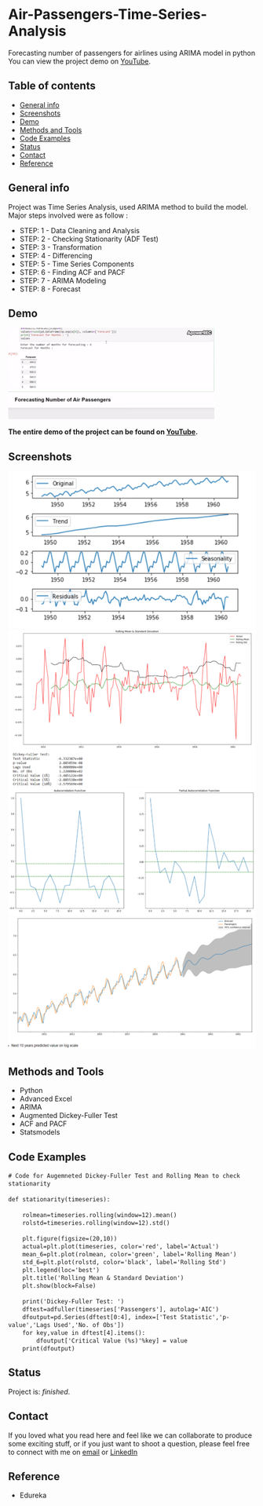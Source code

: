 # Air-Passengers-Time-Series-Analysis
Forecasting number of passengers for airlines using ARIMA model in python
You can view the project demo on [YouTube](https://www.youtube.com/watch?v=zkw2CZEssT8).
   
## Table of contents

* [General info](#general-info)
* [Screenshots](#screenshots)
* [Demo](#demo)
* [Methods and Tools](#methods-and-tools)
* [Code Examples](#code-examples)
* [Status](#status)
* [Contact](#contact)
* [Reference](#reference)

## General info

Project was Time Series Analysis, used ARIMA method to build the model.
Major steps involved were as follow :                                 
* STEP: 1 - Data Cleaning and Analysis
* STEP: 2 - Checking Stationarity (ADF Test) 
* STEP: 3 - Transformation  
* STEP: 4 - Differencing
* STEP: 5 - Time Series Components 
* STEP: 6 - Finding ACF and PACF
* STEP: 7 - ARIMA Modeling 
* STEP: 8 - Forecast

## Demo

![Example screenshot](./images/Demo.gif)

**The entire demo of the project can be found on [YouTube](https://www.youtube.com/watch?v=zkw2CZEssT8).**

## Screenshots

![Example screenshot](./images/Image1.png)
![Example screenshot](./images/Image2.png)
![Example screenshot](./images/Image3.png)
![Example screenshot](./images/Image4.png)

## Methods and Tools
* Python 
* Advanced Excel
* ARIMA 
* Augmented Dickey-Fuller Test
* ACF and PACF
* Statsmodels

## Code Examples

````
# Code for Augemneted Dickey-Fuller Test and Rolling Mean to check stationarity  

def stationarity(timeseries):
    
    rolmean=timeseries.rolling(window=12).mean()
    rolstd=timeseries.rolling(window=12).std()
    
    plt.figure(figsize=(20,10))
    actual=plt.plot(timeseries, color='red', label='Actual')
    mean_6=plt.plot(rolmean, color='green', label='Rolling Mean') 
    std_6=plt.plot(rolstd, color='black', label='Rolling Std')
    plt.legend(loc='best')
    plt.title('Rolling Mean & Standard Deviation')
    plt.show(block=False)
    
    print('Dickey-Fuller Test: ')
    dftest=adfuller(timeseries['Passengers'], autolag='AIC')
    dfoutput=pd.Series(dftest[0:4], index=['Test Statistic','p-value','Lags Used','No. of Obs'])
    for key,value in dftest[4].items():
        dfoutput['Critical Value (%s)'%key] = value
    print(dfoutput)

````

## Status
Project is: _finished_.

## Contact
If you loved what you read here and feel like we can collaborate to produce some exciting stuff, or if you
just want to shoot a question, please feel free to connect with me on 
<a href="mailto:manishshukla.ms18@gmail.com">email</a> or 
<a href="https://www.linkedin.com/in/manishshukla-ms/" target="_blank">LinkedIn</a>

## Reference
* Edureka
